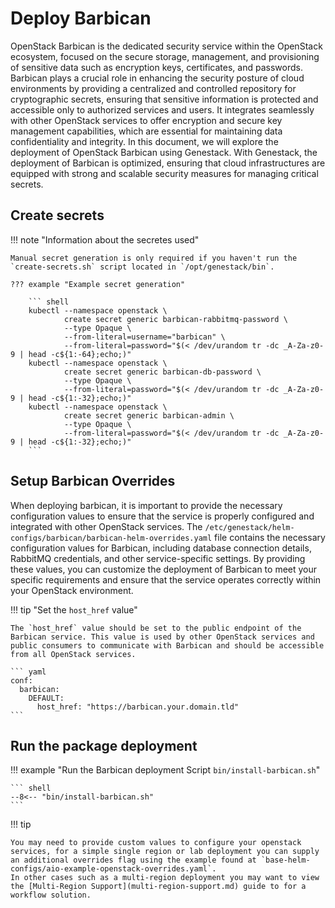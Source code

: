 # Deploy Barbican

OpenStack Barbican is the dedicated security service within the OpenStack ecosystem, focused on the secure storage, management, and provisioning of sensitive data such as encryption keys, certificates, and passwords. Barbican plays a crucial role in enhancing the security posture of cloud environments by providing a centralized and controlled repository for cryptographic secrets, ensuring that sensitive information is protected and accessible only to authorized services and users. It integrates seamlessly with other OpenStack services to offer encryption and secure key management capabilities, which are essential for maintaining data confidentiality and integrity. In this document, we will explore the deployment of OpenStack Barbican using Genestack. With Genestack, the deployment of Barbican is optimized, ensuring that cloud infrastructures are equipped with strong and scalable security measures for managing critical secrets.

## Create secrets

!!! note "Information about the secretes used"

    Manual secret generation is only required if you haven't run the `create-secrets.sh` script located in `/opt/genestack/bin`.

    ??? example "Example secret generation"

        ``` shell
        kubectl --namespace openstack \
                create secret generic barbican-rabbitmq-password \
                --type Opaque \
                --from-literal=username="barbican" \
                --from-literal=password="$(< /dev/urandom tr -dc _A-Za-z0-9 | head -c${1:-64};echo;)"
        kubectl --namespace openstack \
                create secret generic barbican-db-password \
                --type Opaque \
                --from-literal=password="$(< /dev/urandom tr -dc _A-Za-z0-9 | head -c${1:-32};echo;)"
        kubectl --namespace openstack \
                create secret generic barbican-admin \
                --type Opaque \
                --from-literal=password="$(< /dev/urandom tr -dc _A-Za-z0-9 | head -c${1:-32};echo;)"
        ```

## Setup Barbican Overrides

When deploying barbican, it is important to provide the necessary configuration values to ensure that the service is properly
configured and integrated with other OpenStack services. The `/etc/genestack/helm-configs/barbican/barbican-helm-overrides.yaml`
file contains the necessary configuration values for Barbican, including database connection details, RabbitMQ credentials, and other
service-specific settings. By providing these values, you can customize the deployment of Barbican to meet your specific requirements
and ensure that the service operates correctly within your OpenStack environment.

!!! tip "Set the `host_href` value"

    The `host_href` value should be set to the public endpoint of the Barbican service. This value is used by other OpenStack services and public consumers to communicate with Barbican and should be accessible from all OpenStack services.

    ``` yaml
    conf:
      barbican:
        DEFAULT:
          host_href: "https://barbican.your.domain.tld"
    ```

## Run the package deployment

!!! example "Run the Barbican deployment Script `bin/install-barbican.sh`"

    ``` shell
    --8<-- "bin/install-barbican.sh"
    ```

!!! tip

    You may need to provide custom values to configure your openstack services, for a simple single region or lab deployment you can supply an additional overrides flag using the example found at `base-helm-configs/aio-example-openstack-overrides.yaml`.
    In other cases such as a multi-region deployment you may want to view the [Multi-Region Support](multi-region-support.md) guide to for a workflow solution.
